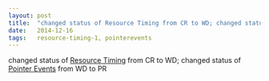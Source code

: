 ```yaml
---
layout: post
title:  "changed status of Resource Timing from CR to WD; changed status of Pointer Events from WD to PR"
date:   2014-12-16
tags:   resource-timing-1, pointerevents
---
```


changed status of [Resource Timing](/spec/resource-timing-1) from CR to WD; changed status of [Pointer Events](/spec/pointerevents) from WD to PR

